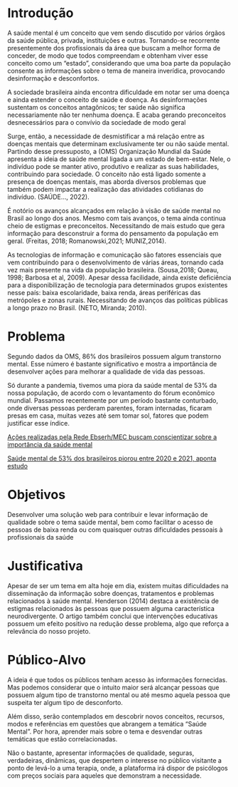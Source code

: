 # Introdução

A saúde mental é um conceito que vem sendo discutido por vários órgãos da saúde pública, privada, instituições  e outras. Tornando-se recorrente presentemente dos profissionais da área que buscam a melhor forma de conceder, de modo que todos compreendam e obtenham viver esse conceito como um “estado”, considerando que uma boa parte da população consente as informações sobre o tema de maneira inverídica, provocando desinformação e desconfortos.

A  sociedade brasileira ainda encontra dificuldade em notar ser uma doença e ainda estender o conceito de saúde e doença. As desinformações sustentam os  conceitos antagônicos; ter saúde não significa necessariamente não ter nenhuma doença. E acaba gerando preconceitos desnecessários para o convívio da sociedade de modo geral 

Surge, então, a necessidade de desmistificar a má relação entre as doenças mentais que determinam exclusivamente ter ou não saúde mental. Partindo desse pressuposto, a (OMS) Organização Mundial da Saúde  apresenta a ideia de saúde mental ligada a um estado de bem-estar. Nele, o indivíduo pode se manter ativo, produtivo e realizar as suas habilidades, contribuindo para sociedade. O conceito não está ligado somente a presença de doenças mentais, mas aborda diversos problemas que também podem impactar a realização das atividades cotidianas do indivíduo. (SAÚDE…, 2022). 

É notório os avanços alcançados em relação à visão de saúde mental no Brasil ao longo dos anos. Mesmo com tais avanços, o tema ainda continua cheio de estigmas e preconceitos. Necessitando de mais estudo que gera informação para desconstruir a forma do pensamento da população em geral. (Freitas, 2018; Romanowski,2021; MUNIZ,2014).

As tecnologias de informação e comunicação são fatores essenciais que vem contribuindo para o desenvolvimento de várias áreas, tornando cada vez mais presente na vida da população brasileira. (Sousa,2018; Queau, 1998; Barbosa et al, 2009). Apesar dessa facilidade, ainda existe deficiência para a disponibilização de tecnologia para determinados grupos existentes nesse país: baixa escolaridade, baixa renda, áreas periféricas das metrópoles e zonas rurais. Necessitando de avanços das políticas públicas a longo prazo no Brasil. (NETO, Miranda; 2010).


# Problema
Segundo dados da OMS, 86% dos brasileiros possuem algum transtorno mental. Esse número é bastante significativo e mostra a importância de desenvolver ações para melhorar a qualidade de vida das pessoas. 

Só durante a pandemia, tivemos uma piora da saúde mental de 53% da nossa população, de acordo com o levantamento do fórum econômico mundial. Passamos recentemente por um período bastante conturbado, onde diversas pessoas perderam parentes, foram internadas, ficaram presas em casa, muitas vezes até sem tomar sol, fatores que podem justificar esse índice. 

[Ações realizadas pela Rede Ebserh/MEC buscam conscientizar sobre a importância da saúde mental](https://www.gov.br/ebserh/pt-br/comunicacao/noticias/acoes-realizadas-pela-rede-ebserh-mec-buscam-conscientizar-sobre-a-importancia-da-saude-mental)

[Saúde mental de 53% dos brasileiros piorou entre 2020 e 2021, aponta estudo](https://pebmed.com.br/saude-mental-de-53-dos-brasileiros-piorou-entre-2020-e-2021-aponta-estudo/)


# Objetivos

Desenvolver uma solução web para contribuir e levar informação de qualidade sobre o tema saúde mental, bem como facilitar o acesso de pessoas de baixa renda ou com quaisquer outras dificuldades pessoais à profissionais da saúde

# Justificativa

Apesar de ser um tema em alta hoje em dia, existem muitas dificuldades na disseminação da informação sobre doenças, tratamentos e problemas relacionados à saúde mental. Henderson (2014) destaca a existência de estigmas relacionados às pessoas que possuem alguma característica neurodivergente. O artigo também conclui que intervenções educativas possuem um efeito positivo na redução desse problema, algo que reforça a relevância do nosso projeto. 


# Público-Alvo

A ideia é que todos os públicos tenham acesso às informações fornecidas. Mas podemos considerar que o intuito maior será alcançar pessoas que possuem algum tipo de transtorno mental ou até mesmo aquela pessoa que suspeita ter algum tipo de desconforto. 

Além disso, serão contemplados em descobrir novos conceitos, recursos, modos e referências em  questões que abrangem a temática “Saúde Mental”. Por hora, aprender mais sobre o tema e desvendar outras temáticas que estão correlacionadas.

Não o bastante, apresentar informações de qualidade, seguras, verdadeiras, dinâmicas, que despertem o interesse no público visitante a ponto de levá-lo a uma terapia, onde, a plataforma irá dispor de psicólogos com preços sociais para aqueles que demonstram a necessidade.